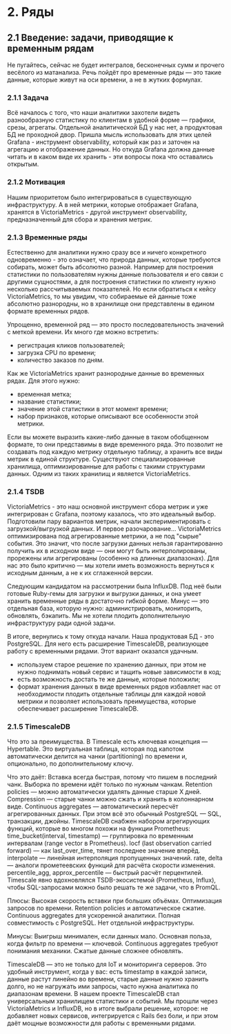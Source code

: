 # 2. Ряды
## 2.1 Введение: задачи, приводящие к временным рядам
Не пугайтесь, сейчас не будет интегралов, бесконечных сумм и прочего весёлого из матанализа. Речь пойдёт про временные ряды — это такие данные, которые живут на оси времени, а не в жутких формулах.

### 2.1.1 Задача
Всё началось с того, что наши аналитики захотели видеть разнообразную статистику по клиентам в удобной форме — графики, срезы, агрегаты. Отдельной аналитической БД у нас нет, а продуктовая БД не проходной двор. Пришла мысль использовать для этих целей Grafana - инструмент observability, который как раз и заточен на агрегацию и отображение данных. Но откуда Grafana должна данные читать и в каком виде их хранить - эти вопросы пока что оставались открытым.

### 2.1.2 Мотивация
Нашим приоритетом было интегрироваться в существующую инфраструктуру. А в ней метрики, которые отображает Grafana, хранятся в VictoriaMetrics - другой инструмент observability, предназначенный для сбора и хранения метрик.

### 2.1.3 Временные ряды
Естественно для аналитики нужно сразу все и ничего конкретного одновременно - это означает, что природа данных, которые требуются собирать, может быть абсолютно разной. Например для построения статистики по пользователям нужны данные пользователя и его связи с другими сущностями, а для построения статистики по клиенту нужно несколько рассчитываемых показателей. Но если обратиться к кейсу VictoriaMetrics, то мы увидим, что собираемые ей данные тоже абсолютно разнородны, но в хранилище они представлены в едином формате временных рядов.

Упрощенно, временной ряд — это просто последовательность значений с меткой времени. Их много где можно встретить:
- регистрация кликов пользователей;
- загрузка CPU по времени;
- количество заказов по дням.

Как же VictoriaMetrics хранит разнородные данные во временных рядах. Для этого нужно:
- временная метка;
- название статистики;
- значение этой статистики в этот момент времени;
- набор признаков, которые описывают все особенности этой метрики.

Если вы можете выразить какие-либо данные в таком обобщенном формате, то они представимы в виде временного ряда. Это позволит не создавать под каждую метрику отдельную таблицу, а хранить все виды метрик в единой структуре. Существуют специализированные хранилища, оптимизированные для работы с такими структурами данных. Одним из таких хранилищ и является VictoriaMetrics.

### 2.1.4 TSDB
VictoriaMetrics - это наш основной инструмент сбора метрик и уже интегрирован с Grafana, поэтому казалось, что это идеальный выбор. Подготовили пару вариантов метрик, начали экспериментировать с загрузкой/выгрузкой данных. 
И первое разочарование... VictoriaMetrics оптимизирована под агрегированные метрики, а не под "сырые" события. Это значит, что после загрузки данных нельзя гарантированно получить их в исходном виде — они могут быть интерполированы, прорежены или агрегированы (особенно на длинных диапазонах). Для нас это было критично — мы хотели иметь возможность вернуться к исходным данным, а не к их сглаженной версии.

Следующим кандидатом на рассмотрении была InfluxDB. Под неё были готовые Ruby-гемы для загрузки и выгрузки данных, и она умеет хранить временные ряды в достаточно гибкой форме. Минус — это отдельная база, которую нужно: администрировать, мониторить, обновлять, бэкапить. Мы не хотели плодить дополнительную инфраструктуру ради одной задачи.

В итоге, вернулись к тому откуда начали. Наша продуктовая БД - это PostgreSQL. Для него есть расширение TimescaleDB, реализующее работу с временными рядами. Этот вариант оказался удачным.
- используем старое решение по хранению данных, при этом не нужно поднимать новый сервис и тащить новые зависимости в код;
- есть возможность достать те же данные, которые положили;
- формат хранения данных в виде временных рядов избавляет нас от необходимости плодить отдельные таблицы для каждой новой метрики и позволяет использовать преимущества, которые обеспечивает расширение TimescaleDB.

### 2.1.5 TimescaleDB
Что это за преимущества.
В Timescale есть ключевая концепция — Hypertable.
Это виртуальная таблица, которая под капотом автоматически делится на чанки (partitioning) по времени и, опционально, по дополнительному ключу.

Что это даёт:
Вставка всегда быстрая, потому что пишем в последний чанк.
Выборка по времени идёт только по нужным чанкам.
Retention policies — можно автоматически удалять данные старше X дней.
Compression — старые чанки можно сжать и хранить в колоннарном виде.
Continuous aggregates — автоматический пересчёт агрегированных данных.
При этом всё это обычный PostgreSQL — SQL, транзакции, джойны.
TimescaleDB снабжен набором агрегирующих функций, которые во многом похожи на функции Prometheus:
time_bucket(interval, timestamp) — группировка по временным интервалам (range vector в Prometheus).
locf (last observation carried forward) — как last_over_time, тянет последнее значение вперёд.
interpolate — линейная интерполяция пропущенных значений.
rate, delta — аналоги прометеевских функций для расчёта скорости изменения.
percentile_agg, approx_percentile — быстрый расчёт перцентилей.
Timescale явно вдохновлялся TSDB-экосистемой (Prometheus, Influx), чтобы SQL-запросами можно было решать те же задачи, что в PromQL.

Плюсы:
Высокая скорость вставки при больших объёмах.
Оптимизация запросов по времени.
Retention policies и автоматическое сжатие.
Continuous aggregates для ускоренной аналитики.
Полная совместимость с PostgreSQL.
Нет отдельной инфраструктуры.

Минусы:
Выигрыш минимален, если данных мало.
Основная польза, когда фильтр по времени — ключевой.
Continuous aggregates требуют понимания механики.
Сжатые данные сложнее обновлять.

TimescaleDB — это не только для IoT и мониторинга серверов.
Это удобный инструмент, когда у вас:
есть timestamp в каждой записи,
данные растут линейно во времени,
старые данные нужно хранить долго, но не нагружать ими запросы,
часто нужна аналитика по диапазонам времени.
В нашем проекте TimescaleDB стал универсальным хранилищем статистики и событий.
Мы прошли через VictoriaMetrics и InfluxDB, но в итоге выбрали решение, которое:
не добавляет новых сервисов,
интегрируется с Rails без боли,
и при этом даёт мощные возможности для работы с временными рядами.